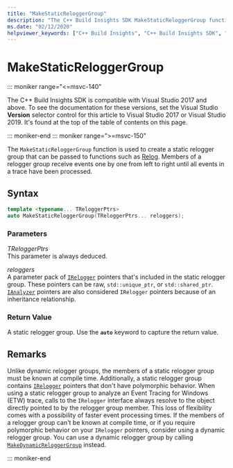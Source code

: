 ```yaml
---
title: "MakeStaticReloggerGroup"
description: "The C++ Build Insights SDK MakeStaticReloggerGroup function reference."
ms.date: "02/12/2020"
helpviewer_keywords: ["C++ Build Insights", "C++ Build Insights SDK", "MakeStaticReloggerGroup", "throughput analysis", "build time analysis", "vcperf.exe"]
---
```

# MakeStaticReloggerGroup

::: moniker range="<=msvc-140"

The C++ Build Insights SDK is compatible with Visual Studio 2017 and above. To see the documentation for these versions, set the Visual Studio **Version** selector control for this article to Visual Studio 2017 or Visual Studio 2019. It's found at the top of the table of contents on this page.

::: moniker-end
::: moniker range=">=msvc-150"

The `MakeStaticReloggerGroup` function is used to create a static relogger group that can be passed to functions such as [Relog](relog.md). Members of a relogger group receive events one by one from left to right until all events in a trace have been processed.

## Syntax

```cpp
template <typename... TReloggerPtrs>
auto MakeStaticReloggerGroup(TReloggerPtrs... reloggers);
```

### Parameters

*TReloggerPtrs*\
This parameter is always deduced.

*reloggers*\
A parameter pack of [`IRelogger`](../other-types/irelogger-class.md) pointers that's included in the static relogger group. These pointers can be raw, `std::unique_ptr`, or `std::shared_ptr`. [`IAnalyzer`](../other-types/ianalyzer-class.md) pointers are also considered `IRelogger` pointers because of an inheritance relationship.

### Return Value

A static relogger group. Use the **`auto`** keyword to capture the return value.

## Remarks

Unlike dynamic relogger groups, the members of a static relogger group must be known at compile time. Additionally, a static relogger group contains [`IRelogger`](../other-types/irelogger-class.md) pointers that don't have polymorphic behavior. When using a static relogger group to analyze an Event Tracing for Windows (ETW) trace, calls to the `IRelogger` interface always resolve to the object directly pointed to by the relogger group member. This loss of flexibility comes with a possibility of faster event processing times. If the members of a relogger group can't be known at compile time, or if you require polymorphic behavior on your `IRelogger` pointers, consider using a dynamic relogger group. You can use a dynamic relogger group by calling [`MakeDynamicReloggerGroup`](make-dynamic-relogger-group.md) instead.

::: moniker-end
